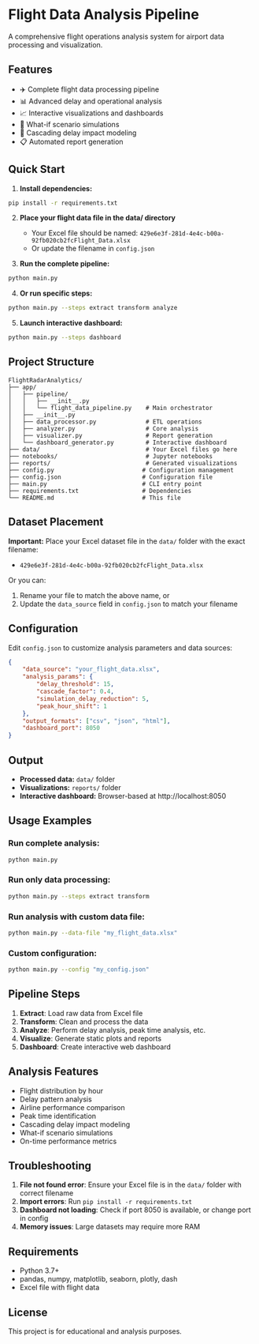 # Flight Data Analysis Pipeline

A comprehensive flight operations analysis system for airport data processing and visualization.

## Features
- ✈️ Complete flight data processing pipeline
- 📊 Advanced delay and operational analysis
- 📈 Interactive visualizations and dashboards
- 🔄 What-if scenario simulations
- 🎯 Cascading delay impact modeling
- 📋 Automated report generation

## Quick Start

1. **Install dependencies:**
```bash
pip install -r requirements.txt
```

2. **Place your flight data file in the data/ directory**
   - Your Excel file should be named: `429e6e3f-281d-4e4c-b00a-92fb020cb2fcFlight_Data.xlsx`
   - Or update the filename in `config.json`

3. **Run the complete pipeline:**
```bash
python main.py
```

4. **Or run specific steps:**
```bash
python main.py --steps extract transform analyze
```

5. **Launch interactive dashboard:**
```bash
python main.py --steps dashboard
```

## Project Structure

```
FlightRadarAnalytics/
├── app/
│   ├── pipeline/
│   │   ├── __init__.py
│   │   └── flight_data_pipeline.py    # Main orchestrator
│   ├── __init__.py
│   ├── data_processor.py              # ETL operations
│   ├── analyzer.py                    # Core analysis
│   ├── visualizer.py                  # Report generation
│   └── dashboard_generator.py         # Interactive dashboard
├── data/                              # Your Excel files go here
├── notebooks/                         # Jupyter notebooks
├── reports/                           # Generated visualizations
├── config.py                         # Configuration management
├── config.json                       # Configuration file
├── main.py                           # CLI entry point
├── requirements.txt                  # Dependencies
└── README.md                         # This file
```

## Dataset Placement

**Important:** Place your Excel dataset file in the `data/` folder with the exact filename:
- `429e6e3f-281d-4e4c-b00a-92fb020cb2fcFlight_Data.xlsx`

Or you can:
1. Rename your file to match the above name, or
2. Update the `data_source` field in `config.json` to match your filename

## Configuration

Edit `config.json` to customize analysis parameters and data sources:

```json
{
    "data_source": "your_flight_data.xlsx",
    "analysis_params": {
        "delay_threshold": 15,
        "cascade_factor": 0.4,
        "simulation_delay_reduction": 5,
        "peak_hour_shift": 1
    },
    "output_formats": ["csv", "json", "html"],
    "dashboard_port": 8050
}
```

## Output

- **Processed data:** `data/` folder
- **Visualizations:** `reports/` folder
- **Interactive dashboard:** Browser-based at http://localhost:8050

## Usage Examples

### Run complete analysis:
```bash
python main.py
```

### Run only data processing:
```bash
python main.py --steps extract transform
```

### Run analysis with custom data file:
```bash
python main.py --data-file "my_flight_data.xlsx"
```

### Custom configuration:
```bash
python main.py --config "my_config.json"
```

## Pipeline Steps

1. **Extract**: Load raw data from Excel file
2. **Transform**: Clean and process the data
3. **Analyze**: Perform delay analysis, peak time analysis, etc.
4. **Visualize**: Generate static plots and reports
5. **Dashboard**: Create interactive web dashboard

## Analysis Features

- Flight distribution by hour
- Delay pattern analysis
- Airline performance comparison
- Peak time identification
- Cascading delay impact modeling
- What-if scenario simulations
- On-time performance metrics

## Troubleshooting

1. **File not found error**: Ensure your Excel file is in the `data/` folder with correct filename
2. **Import errors**: Run `pip install -r requirements.txt`
3. **Dashboard not loading**: Check if port 8050 is available, or change port in config
4. **Memory issues**: Large datasets may require more RAM

## Requirements

- Python 3.7+
- pandas, numpy, matplotlib, seaborn, plotly, dash
- Excel file with flight data

## License

This project is for educational and analysis purposes.